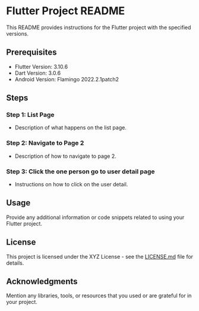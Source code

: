 # Flutter Project README

This README provides instructions for the Flutter project with the specified versions.

## Prerequisites

- Flutter Version: 3.10.6
- Dart Version: 3.0.6
- Android Version: Flamingo 2022.2.1patch2

## Steps

### Step 1: List Page

- Description of what happens on the list page.

### Step 2: Navigate to Page 2

- Description of how to navigate to page 2.

### Step 3: Click the one person go to user detail page

- Instructions on how to click on the user detail.

## Usage

Provide any additional information or code snippets related to using your Flutter project.

## License

This project is licensed under the XYZ License - see the [LICENSE.md](LICENSE.md) file for details.

## Acknowledgments

Mention any libraries, tools, or resources that you used or are grateful for in your project.

